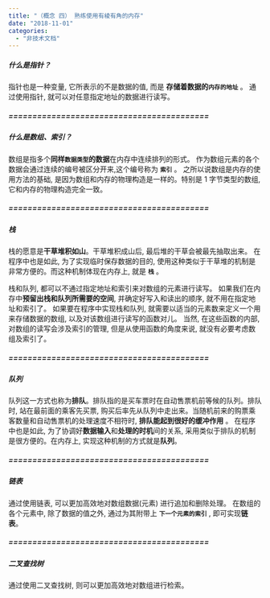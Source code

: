 ```yaml
---
title: "（概念 四） 熟练使用有棱有角的内存"
date: "2018-11-01"
categories: 
  - "非技术文档"
---
```


##### **什么是指针？**

指针也是一种变量, 它所表示的不是数据的值, 而是 **存储着数据的`内存的地址`** 。 通过使用指针, 就可以对任意指定地址的数据进行读写。

##### \==========================================

##### **什么是数组、索引？**

数组是指多个**同样`数据类型`的数据**在内存中连续排列的形式。 作为数组元素的各个数据会通过连续的编号被区分开来,这个编号称为 **`索引`** 。 之所以说数组是内存的使用方法的基础, 是因为数组和内存的物理构造是一样的。特别是 1 字节类型的数组, 它和内存的物理构造完全一致。

##### \==========================================

##### **栈**

栈的愿意是**干草堆积如山**。干草堆积成山后, 最后堆的干草会被最先抽取出来。 在程序中也是如此, 为了实现临时保存数据的目的, 使用这种类似于干草堆的机制是非常方便的。而这种机制体现在内存上, 就是 **`栈`** 。

栈和队列, 都可以不通过指定地址和索引来对数组的元素进行读写。 如果我们在内存中**预留出栈和队列所需要的空间**, 并确定好写入和读出的顺序, 就不用在指定地址和索引了。 如果要在程序中实现栈和队列, 就需要以适当的元素数来定义一个用来存储数据的数组, 以及对该数组进行读写的函数对儿。 当然, 在这些函数的内部, 对数组的读写会涉及索引的管理, 但是从使用函数的角度来说, 就没有必要考虑数组及索引了。

##### \==========================================

##### **队列**

队列这一方式也称为**排队**。排队指的是买车票时在自动售票机前等候的队列。排队时, 站在最前面的乘客先买票, 购买后率先从队列中走出来。当随机前来的购票乘客数量和自动售票机的处理速度不相符时, **排队能起到很好的缓冲作用** 。 在程序中也是如此, 为了协调好**数据输入**和**处理的时机**间的关系, 采用类似于排队的机制是很方便的。在内存上, 实现这种机制的方式就是**队列**。

##### \==========================================

##### **链表**

通过使用链表, 可以更加高效地对数组数据(元素) 进行追加和删除处理。 在数组的各个元素中, 除了数据的值之外, 通过为其附带上 **`下一个元素的索引`** , 即可实现**链表**。

##### \==========================================

##### **二叉查找树**

通过使用二叉查找树, 则可以更加高效地对数组进行检索。
